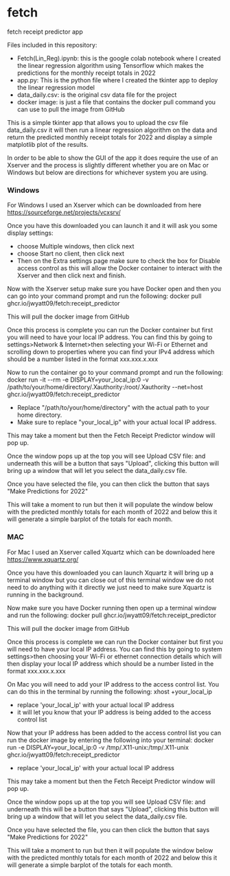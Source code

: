 # fetch
fetch receipt predictor app

Files included in this repository:
  - Fetch(Lin_Reg).ipynb: this is the google colab notebook where I created the linear regression algorithm using Tensorflow which makes the predictions for the monthly receipt totals in 2022
  - app.py: This is the python file where I created the tkinter app to deploy the linear regression model
  - data_daily.csv: is the original csv data file for the project
  - docker image: is just a file that contains the docker pull command you can use to pull the image from GitHub

This is a simple tkinter app that allows you to upload the csv file data_daily.csv it will then run a linear regression algorithm on the data and return the predicted monthly receipt totals for 2022 and display a simple matplotlib plot of the results.

In order to be able to show the GUI of the app it does require the use of an Xserver and the process is slightly different whether you are on Mac or Windows but below are directions for whichever system you are using.

### Windows

For Windows I used an Xserver which can be downloaded from here https://sourceforge.net/projects/vcxsrv/

Once you have this downloaded you can launch it and it will ask you some display settings:
  - choose Multiple windows, then click next
  - choose Start no client, then click next
  - Then on the Extra settings page make sure to check the box for Disable access control as this will allow the Docker container to interact with the Xserver and then click next and finish.

Now with the Xserver setup make sure you have Docker open and then you can go into your command prompt and run the following: docker pull ghcr.io/jwyatt09/fetch:receipt_predictor

This will pull the docker image from GitHub

Once this process is complete you can run the Docker container but first you will need to have your local IP address. You can find this by going to settings>Network & Internet>then selecting your Wi-Fi or Ethernet and scrolling down to properties where you can find your IPv4 address which should be a number listed in the format xxx.xxx.x.xxx

Now to run the container go to your command prompt and run the following: docker run -it --rm -e DISPLAY=your_local_ip:0 -v /path/to/your/home/directory/.Xauthority:/root/.Xauthority --net=host ghcr.io/jwyatt09/fetch:receipt_predictor
  - Replace "/path/to/your/home/directory" with the actual path to your home directory.
  - Make sure to replace "your_local_ip" with your actual local IP address.

This may take a moment but then the Fetch Receipt Predictor window will pop up.

Once the window pops up at the top you will see Upload CSV file: and underneath this will be a button that says "Upload", clicking this button will bring up a window that will let you select the data_daily.csv file.

Once you have selected the file, you can then click the button that says "Make Predictions for 2022"

This will take a moment to run but then it will populate the window below with the predicted monthly totals for each month of 2022 and below this it will generate a simple barplot of the totals for each month.

### MAC

For Mac I used an Xserver called Xquartz which can be downloaded here https://www.xquartz.org/

Once you have this downloaded you can launch Xquartz it will bring up a terminal window but you can close out of this terminal window we do not need to do anything with it directly we just need to make sure Xquartz is running in the background.

Now make sure you have Docker running then open up a terminal window and run the following: docker pull ghcr.io/jwyatt09/fetch:receipt_predictor

This will pull the docker image from GitHub

Once this process is complete we can run the Docker container but first you will need to have your local IP address. You can find this by going to system settings>then choosing your Wi-Fi or ethernet connection details which will then display your local IP address which should be a number listed in the format xxx.xxx.x.xxx

On Mac you will need to add your IP address to the access control list. You can do this in the terminal by running the following: xhost +your_local_ip
  - replace 'your_local_ip' with your actual local IP address
  - it will let you know that your IP address is being added to the access control list

Now that your IP address has been added to the access control list you can run the docker image by entering the following into your terminal: docker run -e DISPLAY=your_local_ip:0 -v /tmp/.X11-unix:/tmp/.X11-unix ghcr.io/jwyatt09/fetch:receipt_predictor
  - replace 'your_local_ip' with your actual local IP address

This may take a moment but then the Fetch Receipt Predictor window will pop up.

Once the window pops up at the top you will see Upload CSV file: and underneath this will be a button that says "Upload", clicking this button will bring up a window that will let you select the data_daily.csv file.

Once you have selected the file, you can then click the button that says "Make Predictions for 2022"

This will take a moment to run but then it will populate the window below with the predicted monthly totals for each month of 2022 and below this it will generate a simple barplot of the totals for each month.
